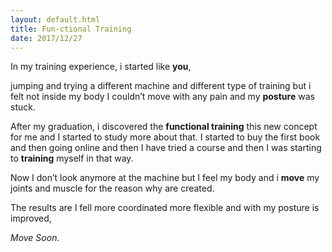 ```yaml
---
layout: default.html
title: Fun-ctional Training
date: 2017/12/27
---
```


In my training experience, i started like **you**,

jumping and trying a different machine and different type of training but i felt not inside my body I couldn’t move with any pain and my **posture** was stuck.

After my graduation, i discovered the **functional training** this new concept for me and I started to study more about that. I started to buy the first book and then going online and then I have tried a course and then I was starting to **training** myself in that way.

Now I don’t look anymore at the machine but I feel my body and i **move** my joints and muscle for the reason why are created.

The results are I fell more coordinated more flexible and with my posture is improved,

 
_Move Soon._
